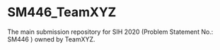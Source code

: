# SM446_TeamXYZ
The main submission repository for SIH 2020 (Problem Statement No.: SM446 ) owned by TeamXYZ. 
